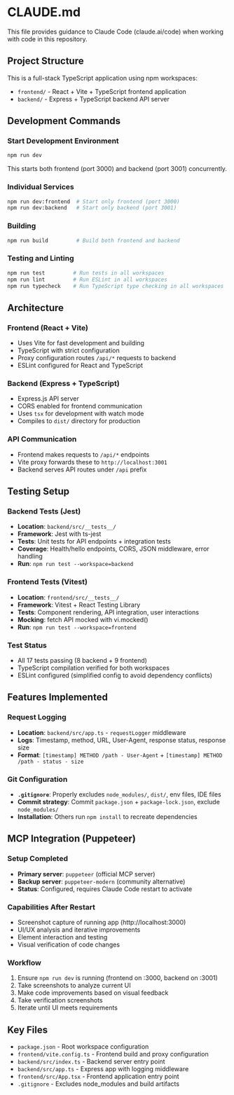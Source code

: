# CLAUDE.md

This file provides guidance to Claude Code (claude.ai/code) when working with code in this repository.

## Project Structure

This is a full-stack TypeScript application using npm workspaces:

- `frontend/` - React + Vite + TypeScript frontend application
- `backend/` - Express + TypeScript backend API server

## Development Commands

### Start Development Environment
```bash
npm run dev
```
This starts both frontend (port 3000) and backend (port 3001) concurrently.

### Individual Services
```bash
npm run dev:frontend  # Start only frontend (port 3000)
npm run dev:backend   # Start only backend (port 3001)
```

### Building
```bash
npm run build         # Build both frontend and backend
```

### Testing and Linting
```bash
npm run test         # Run tests in all workspaces
npm run lint         # Run ESLint in all workspaces
npm run typecheck    # Run TypeScript type checking in all workspaces
```

## Architecture

### Frontend (React + Vite)
- Uses Vite for fast development and building
- TypeScript with strict configuration
- Proxy configuration routes `/api/*` requests to backend
- ESLint configured for React and TypeScript

### Backend (Express + TypeScript)
- Express.js API server
- CORS enabled for frontend communication
- Uses `tsx` for development with watch mode
- Compiles to `dist/` directory for production

### API Communication
- Frontend makes requests to `/api/*` endpoints
- Vite proxy forwards these to `http://localhost:3001`
- Backend serves API routes under `/api` prefix

## Testing Setup

### Backend Tests (Jest)
- **Location**: `backend/src/__tests__/`
- **Framework**: Jest with ts-jest
- **Tests**: Unit tests for API endpoints + integration tests
- **Coverage**: Health/hello endpoints, CORS, JSON middleware, error handling
- **Run**: `npm run test --workspace=backend`

### Frontend Tests (Vitest)
- **Location**: `frontend/src/__tests__/`
- **Framework**: Vitest + React Testing Library
- **Tests**: Component rendering, API integration, user interactions
- **Mocking**: fetch API mocked with vi.mocked()
- **Run**: `npm run test --workspace=frontend`

### Test Status
- All 17 tests passing (8 backend + 9 frontend)
- TypeScript compilation verified for both workspaces
- ESLint configured (simplified config to avoid dependency conflicts)

## Features Implemented

### Request Logging
- **Location**: `backend/src/app.ts` - `requestLogger` middleware
- **Logs**: Timestamp, method, URL, User-Agent, response status, response size
- **Format**: `[timestamp] METHOD /path - User-Agent` + `[timestamp] METHOD /path - status - size`

### Git Configuration
- **`.gitignore`**: Properly excludes `node_modules/`, `dist/`, env files, IDE files
- **Commit strategy**: Commit `package.json` + `package-lock.json`, exclude `node_modules/`
- **Installation**: Others run `npm install` to recreate dependencies

## MCP Integration (Puppeteer)

### Setup Completed
- **Primary server**: `puppeteer` (official MCP server)
- **Backup server**: `puppeteer-modern` (community alternative)
- **Status**: Configured, requires Claude Code restart to activate

### Capabilities After Restart
- Screenshot capture of running app (http://localhost:3000)
- UI/UX analysis and iterative improvements
- Element interaction and testing
- Visual verification of code changes

### Workflow
1. Ensure `npm run dev` is running (frontend on :3000, backend on :3001)
2. Take screenshots to analyze current UI
3. Make code improvements based on visual feedback
4. Take verification screenshots
5. Iterate until UI meets requirements

## Key Files
- `package.json` - Root workspace configuration
- `frontend/vite.config.ts` - Frontend build and proxy configuration
- `backend/src/index.ts` - Backend server entry point
- `backend/src/app.ts` - Express app with logging middleware
- `frontend/src/App.tsx` - Frontend application entry point
- `.gitignore` - Excludes node_modules and build artifacts